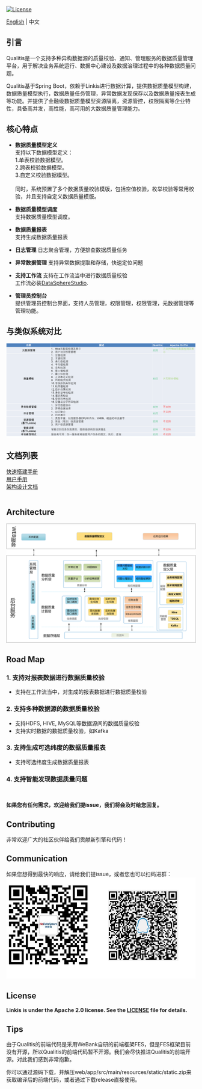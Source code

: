 [![License](https://img.shields.io/badge/license-Apache%202-4EB1BA.svg)](https://www.apache.org/licenses/LICENSE-2.0.html)  

[English](../../../) | 中文  

## 引言
Qualitis是一个支持多种异构数据源的质量校验、通知、管理服务的数据质量管理平台，用于解决业务系统运行、数据中心建设及数据治理过程中的各种数据质量问题。

Qualitis基于Spring Boot，依赖于Linkis进行数据计算，提供数据质量模型构建，数据质量模型执行，数据质量任务管理，异常数据发现保存以及数据质量报表生成等功能。并提供了金融级数据质量模型资源隔离，资源管控，权限隔离等企业特性，具备高并发，高性能，高可用的大数据质量管理能力。

## 核心特点
- **数据质量模型定义**   
支持以下数据模型定义：  
1.单表校验数据模型。  
2.跨表校验数据模型。  
3.自定义校验数据模型。  
<br />同时，系统预置了多个数据质量校验模版，包括空值校验，枚举校验等常用校验，并且支持自定义数据质量模版。  

- **数据质量模型调度**  
支持数据质量模型调度。 

- **数据质量报表**  
支持生成数据质量报表  

- **日志管理**
日志聚合管理，方便排查数据质量任务

- **异常数据管理**
支持异常数据提取和存储，快速定位问题

- **支持工作流**
支持在工作流当中进行数据质量校验  
工作流必装[DataSphereStudio](https://github.com/WeBankFinTech/Linkis).

- **管理员控制台**  
提供管理员控制台界面，支持人员管理，权限管理，权限管理，元数据管理等管理功能。  

## 与类似系统对比
![](../../../images/zh_CN/ch1/相似系统对比图.png)

## 文档列表
[快速搭建手册](快速搭建手册.md)  
[用户手册](用户手册.md)  
[架构设计文档](架构设计文档.md)  
<br/>

## Architecture
![](../../../images/zh_CN/ch1/总体架构设计.png)

## Road Map
### 1. 支持对报表数据进行数据质量校验

- 支持在工作流当中，对生成的报表数据进行数据质量校验  

### 2. 支持多种数据源的数据质量校验

- 支持HDFS, HIVE, MySQL等数据源间的数据质量校验  
- 支持实时数据的数据质量校验，如Kafka  

### 3. 支持生成可选纬度的数据质量报表

- 支持可选纬度生成数据质量报表

### 4. 支持智能发现数据质量问题
<br/>

**如果您有任何需求，欢迎给我们提issue，我们将会及时给您回复。**

## Contributing
非常欢迎广大的社区伙伴给我们贡献新引擎和代码！

## Communication
如果您想得到最快的响应，请给我们提issue，或者您也可以扫码进群：  
![](../../../images/en_US/ch1/ContractUs.png)

## License
**Linkis is under the Apache 2.0 license. See the [LICENSE](/LICENSE) file for details.**

## Tips
由于Qualitis的前端代码是采用WeBank自研的前端框架FES，但是FES框架目前没有开源，所以Qualitis的前端代码暂不开源。我们会尽快推进Qualitis的前端开源。对此我们感到非常抱歉。

你可以通过源码下载，并解压web/app/src/main/resources/static/static.zip来获取编译后的前端代码，或者通过下载release直接使用。
